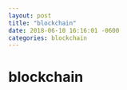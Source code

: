 ```yaml
---
layout: post
title: "blockchain"
date: 2018-06-10 16:16:01 -0600
categories: blockchain
---
```


# blockchain
